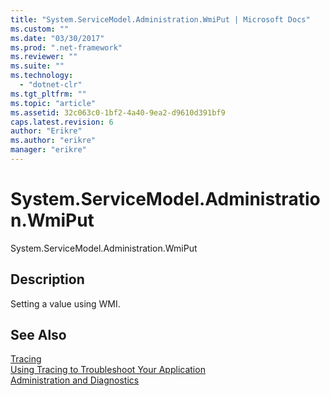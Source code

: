 ```yaml
---
title: "System.ServiceModel.Administration.WmiPut | Microsoft Docs"
ms.custom: ""
ms.date: "03/30/2017"
ms.prod: ".net-framework"
ms.reviewer: ""
ms.suite: ""
ms.technology: 
  - "dotnet-clr"
ms.tgt_pltfrm: ""
ms.topic: "article"
ms.assetid: 32c063c0-1bf2-4a40-9ea2-d9610d391bf9
caps.latest.revision: 6
author: "Erikre"
ms.author: "erikre"
manager: "erikre"
---
```

# System.ServiceModel.Administration.WmiPut
System.ServiceModel.Administration.WmiPut  
  
## Description  
 Setting a value using WMI.  
  
## See Also  
 [Tracing](../../../../../docs/framework/wcf/diagnostics/tracing/index.md)   
 [Using Tracing to Troubleshoot Your Application](../../../../../docs/framework/wcf/diagnostics/tracing/using-tracing-to-troubleshoot-your-application.md)   
 [Administration and Diagnostics](../../../../../docs/framework/wcf/diagnostics/index.md)